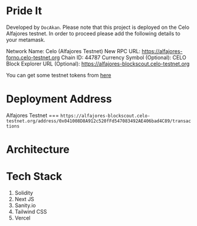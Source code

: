 # Pride It

Developed by `DocAkan`. Please note that this project is deployed on the Celo Alfajores testnet. In order to proceed please add the following details to your metamask.

Network Name: Celo (Alfajores Testnet)
New RPC URL: https://alfajores-forno.celo-testnet.org
Chain ID: 44787
Currency Symbol (Optional): CELO
Block Explorer URL (Optional): https://alfajores-blockscout.celo-testnet.org


You can get some testnet tokens from [here](https://celo.org/developers/faucet)

# Deployment Address
Alfajores Testnet === `https://alfajores-blockscout.celo-testnet.org/address/0x041008D8A912c520fFd547083492AE406bad4C89/transactions`

# Architecture


# Tech Stack
1. Solidity
2. Next JS
3. Sanity.io
4. Tailwind CSS
5. Vercel

